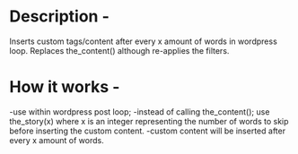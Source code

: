 Description - 
====
Inserts custom tags/content after every x amount of words in wordpress loop. 
Replaces the_content() although re-applies the filters.

How it works - 
====

-use within wordpress post loop;
-instead of calling the_content(); use the_story(x) where x is an integer representing the number of words to skip before inserting the custom content.
-custom content will be inserted after every x amount of words.
